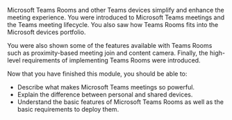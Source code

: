 Microsoft Teams Rooms and other Teams devices simplify and enhance the meeting experience. You were introduced to Microsoft Teams meetings and the Teams meeting lifecycle. You also saw how Teams Rooms fits into the Microsoft devices portfolio.

You were also shown some of the features available with Teams Rooms such as proximity-based meeting join and content camera. Finally, the high-level requirements of implementing Teams Rooms were introduced.

Now that you have finished this module, you should be able to:

- Describe what makes Microsoft Teams meetings so powerful.
- Explain the difference between personal and shared devices.
- Understand the basic features of Microsoft Teams Rooms as well as the basic requirements to deploy them.
